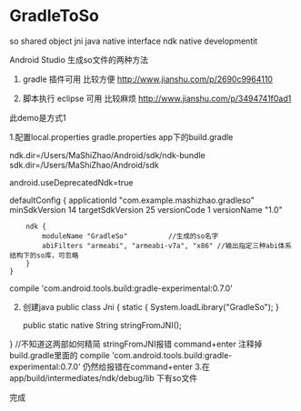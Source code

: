 # GradleToSo
so shared object
jni java native interface
ndk native developmentit

Android Studio 生成so文件的两种方法

1. gradle  插件可用 比较方便
http://www.jianshu.com/p/2690c9964110

2. 脚本执行 eclipse 可用 比较麻烦
http://www.jianshu.com/p/3494741f0ad1

此demo是方式1

1.配置local.properties gradle.properties app下的build.gradle

ndk.dir=/Users/MaShiZhao/Android/sdk/ndk-bundle
sdk.dir=/Users/MaShiZhao/Android/sdk

android.useDeprecatedNdk=true

defaultConfig {
        applicationId "com.example.mashizhao.gradleso"
        minSdkVersion 14
        targetSdkVersion 25
        versionCode 1
        versionName "1.0"

        ndk {
            moduleName "GradleSo"          //生成的so名字
            abiFilters "armeabi", "armeabi-v7a", "x86" //输出指定三种abi体系结构下的so库，可忽略
        }
    }
    
compile 'com.android.tools.build:gradle-experimental:0.7.0'

2. 创建java 
public class Jni
{
    static {
        System.loadLibrary("GradleSo");
    }

    public static native String stringFromJNI();

}
//不知道这两部如何精简
stringFromJNI报错 command+enter
注释掉build.gradle里面的 compile 'com.android.tools.build:gradle-experimental:0.7.0' 
仍然给报错在command+enter
3.在app/build/intermediates/ndk/debug/lib 下有so文件

完成
 



